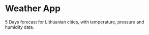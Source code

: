# Weather App

5 Days forecast for Lithuanian cities, with temperature, pressure and humidity data.
